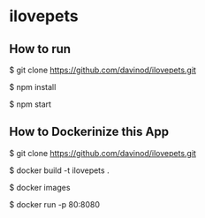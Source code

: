# ilovepets

## How to run 

$ git clone https://github.com/davinod/ilovepets.git

$ npm install

$ npm start


## How to Dockerinize this App

$ git clone https://github.com/davinod/ilovepets.git

$ docker build -t ilovepets .

$ docker images

$ docker run -p 80:8080 <IMAGE-ID> 

